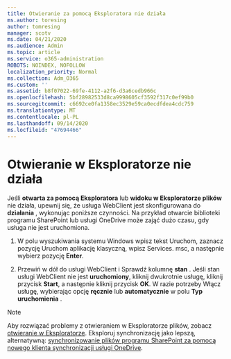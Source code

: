 ```yaml
---
title: Otwieranie za pomocą Eksploratora nie działa
ms.author: toresing
author: tomresing
manager: scotv
ms.date: 04/21/2020
ms.audience: Admin
ms.topic: article
ms.service: o365-administration
ROBOTS: NOINDEX, NOFOLLOW
localization_priority: Normal
ms.collection: Adm_O365
ms.custom: ''
ms.assetid: b8f07022-69fe-4112-a2f6-d3a6cedb966c
ms.openlocfilehash: 5bf28982533d8ca9998605cf3592f317c0ef99b0
ms.sourcegitcommit: c6692ce0fa1358ec3529e59ca0ecdfdea4cdc759
ms.translationtype: MT
ms.contentlocale: pl-PL
ms.lasthandoff: 09/14/2020
ms.locfileid: "47694466"
---
```

# <a name="open-with-explorer-isnt-working"></a>Otwieranie w Eksploratorze nie działa

Jeśli **otwarta za pomocą Eksploratora** lub **widoku w Eksploratorze plików** nie działa, upewnij się, że usługa WebClient jest skonfigurowana do **działania** , wykonując poniższe czynności. Na przykład otwarcie biblioteki programu SharePoint lub usługi OneDrive może zająć dużo czasu, gdy usługa nie jest uruchomiona. 
  
1. W polu wyszukiwania systemu Windows wpisz tekst Uruchom, zaznacz pozycję Uruchom aplikację klasyczną, wpisz Services. msc, a następnie wybierz pozycję **Enter**.
    
2. Przewiń w dół do usługi WebClient i Sprawdź kolumnę **stan** . Jeśli stan usługi WebClient nie jest **uruchomiony**, kliknij dwukrotnie usługę, kliknij przycisk **Start**, a następnie kliknij przycisk **OK**. W razie potrzeby Włącz usługę, wybierając opcję **ręcznie** lub **automatycznie** w polu **Typ uruchomienia** . 
    
> [!NOTE]
> Aby rozwiązać problemy z otwieraniem w Eksploratorze plików, zobacz [otwieranie w Eksploratorze](https://go.microsoft.com/fwlink/?linkid=871665). Eksploruj synchronizację jako lepszą, alternatywną: [synchronizowanie plików programu SharePoint za pomocą nowego klienta synchronizacji usługi OneDrive](https://go.microsoft.com/fwlink/?linkid=871666). 
  


